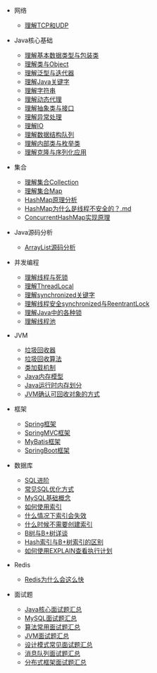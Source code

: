 * 网络
  * [理解TCP和UDP](./docs/network/理解TCP和UDP.md)

* Java核心基础
  * [理解基本数据类型与包装类](./docs/java/理解基本数据类型与包装类.md)
  * [理解类与Object](./docs/java/理解类与Object.md)
  * [理解泛型与迭代器](./docs/java/理解泛型与迭代器.md)
  * [理解Java关键字](./docs/java/Java关键字理解.md)
  * [理解字符串](./docs/java/深入理解字符串.md)
  * [理解动态代理](./docs/java/理解动态代理.md)
  * [理解抽象类与接口](./docs/java/理解抽象类与接口.md)
  * [理解异常处理](./docs/java/理解异常处理.md)
  * [理解IO](./docs/java/IO.md)
  * [理解数据结构队列](./docs/java/理解数据结构队列.md)
  * [理解内部类与枚举类](./docs/java/各种内部类和枚举类.md)
  * [理解克隆与序列化应用](./docs/java/理解克隆与序列化应用.md)
 
* 集合
  * [理解集合Collection](./docs/java/理解集合Collection.md)
  * [理解集合Map](./docs/java/理解集合Map.md)
  * [HashMap原理分析](./docs/java/HashMap原理分析.md)
  * [HashMap为什么是线程不安全的？.md](./docs/java/HashMap为什么是线程不安全的.md)
  * [ConcurrentHashMap实现原理](./docs/java/ConcurrentHashMap实现原理.md)
  
* Java源码分析
  * [ArrayList源码分析](./docs/java/ArrayList源码分析.md)
  
* 并发编程
  * [理解线程与死锁](./docs/java/理解线程与死锁.md)
  * [理解ThreadLocal](./docs/java/理解ThreadLocal.md)
  * [理解synchronized关键字](./docs/java/理解synchronized关键字.md) 
  * [理解线程安全synchronized与ReentrantLock](./docs/java/理解线程安全synchronized与ReentrantLock.md)
  * [理解Java中的各种锁](./docs/java/理解Java中的各种锁.md)
  * [理解线程池](./docs/java/理解线程池.md)
  
* JVM
  * [垃圾回收器](./docs/jvm/垃圾回收器.md)
  * [垃圾回收算法](./docs/jvm/垃圾回收算法.md)
  * [类加载机制](./docs/jvm/类加载机制.md)
  * [Java内存模型](./docs/jvm/Java内存模型.md)
  * [Java运行时内存划分](./docs/jvm/Java运行时内存划分.md)
  * [JVM确认可回收对象的方式](./docs/jvm/JVM确认可回收对象的方式.md)
  
* 框架
  * [Spring框架](./docs/框架/Spring.md)
  * [SpringMVC框架](./docs/框架/SpringMVC.md)
  * [MyBatis框架](./docs/框架/MyBatis.md)
  * [SpringBoot框架](./docs/框架/SpringBoot.md)

* 数据库
  * [SQL进阶](./docs/database/SQL进阶.md)
  * [常见SQL优化方式](./docs/database/常见SQL优化方式.md)
  * [MySQL基础概念](./docs/database/MySQL.md)
  * [如何使用索引](./docs/database/如何使用索引.md)
  * [什么情况下索引会失效](./docs/database/什么情况下索引会失效.md)
  * [什么时候不需要创建索引](./docs/database/什么时候不需要创建索引.md)
  * [B树与B+树详谈](./docs/database/B树与B+树详谈.md)
  * [Hash索引与B+树索引的区别](./docs/database/Hash索引与B+树索引的区别.md)
  * [如何使用EXPLAIN查看执行计划](./docs/database/如何使用EXPLAIN查看执行计划.md) 
  
* Redis
  * [Redis为什么会这么快](./docs/Redis/Redis为什么会这么快.md)
  
* 面试题
  * [Java核心面试题汇总](./docs/Interviewquestions/Java核心面试题汇总.md)
  * [MySQL面试题汇总](./docs/Interviewquestions/MySQL面试题汇总.md)
  * [算法常用面试题汇总](./docs/Interviewquestions/算法常用面试题汇总.md)
  * [JVM面试题汇总](./docs/Interviewquestions/JVM面试题汇总.md)
  * [设计模式常见面试题汇总](./docs/Interviewquestions/设计模式常见面试题汇总.md)
  * [消息队列面试题汇总](./docs/Interviewquestions/消息队列面试题汇总.md)
  * [分布式框架面试题汇总](./docs/Interviewquestions/分布式框架面试题合集.md)

